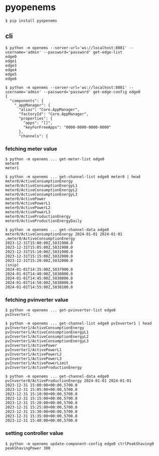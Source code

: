 # pyopenems

    $ pip install pyopenems

## cli

    $ python -m openems --server-url='ws://localhost:8081' --username='admin' --password='password' get-edge-list
    edge0
    edge1
    edge3
    edge4
    edge5
    edge6

    $ python -m openems --server-url='ws://localhost:8081' --username='admin' --password='password' get-edge-config edge0
    {
      "components": {
        "_appManager": {
          "alias": "Core.AppManager",
          "factoryId": "Core.AppManager",
          "properties": {
            "apps": "[]",
            "keyForFreeApps": "0000-0000-0000-0000"
          },
          "channels": {

### fetching meter value

    $ python -m openems ... get-meter-list edge0
    meter0
    meter1

    $ python -m openems ... get-channel-list edge0 meter0 | head
    meter0/ActiveConsumptionEnergy
    meter0/ActiveConsumptionEnergyL1
    meter0/ActiveConsumptionEnergyL2
    meter0/ActiveConsumptionEnergyL3
    meter0/ActivePower
    meter0/ActivePowerL1
    meter0/ActivePowerL2
    meter0/ActivePowerL3
    meter0/ActiveProductionEnergy
    meter0/ActiveProductionEnergyDaily

    $ python -m openems ... get-channel-data edge0 meter0/ActiveConsumptionEnergy 2024-01-01 2024-01-01
    ,meter0/ActiveConsumptionEnergy
    2023-12-31T15:00:00Z,5831900.0
    2023-12-31T15:05:00Z,5831900.0
    2023-12-31T15:10:00Z,5831900.0
    2023-12-31T15:15:00Z,5832000.0
    2023-12-31T15:20:00Z,5832000.0
    (snip)
    2024-01-01T14:35:00Z,5837900.0
    2024-01-01T14:40:00Z,5838000.0
    2024-01-01T14:45:00Z,5838000.0
    2024-01-01T14:50:00Z,5838000.0
    2024-01-01T14:55:00Z,5838100.0

### fetching pvinverter value

    $ python -m openems ... get-pvinverter-list edge0
    pvInverter1

    $ python -m openems ... get-channel-list edge0 pvInverter1 | head
    pvInverter1/ActiveConsumptionEnergy
    pvInverter1/ActiveConsumptionEnergyL1
    pvInverter1/ActiveConsumptionEnergyL2
    pvInverter1/ActiveConsumptionEnergyL3
    pvInverter1/ActivePower
    pvInverter1/ActivePowerL1
    pvInverter1/ActivePowerL2
    pvInverter1/ActivePowerL3
    pvInverter1/ActivePowerLimit
    pvInverter1/ActiveProductionEnergy

    $ python -m openems ... get-channel-data edge0 pvInverter0/ActiveProductionEnergy 2024-01-01 2024-01-01
    2023-12-31 15:00:00+00:00,5700.0
    2023-12-31 15:05:00+00:00,5700.0
    2023-12-31 15:10:00+00:00,5700.0
    2023-12-31 15:15:00+00:00,5700.0
    2023-12-31 15:20:00+00:00,5700.0
    2023-12-31 15:25:00+00:00,5700.0
    2023-12-31 15:30:00+00:00,5700.0
    2023-12-31 15:35:00+00:00,5700.0
    2023-12-31 15:40:00+00:00,5700.0


### setting controller value

    $ python -m openems update-component-config edge0 ctrlPeakShaving0 peakShavingPower 300
